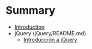 # Summary

* [Introduction](README.md)
* jQuery (jQuery/README.md)
   * [Introducción a jQuery](jQuery/README.md)

